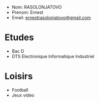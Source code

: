 - Nom: RASOLONJATOVO
- Prenom: Ernest
- Email: ernestrasolonjatovo@gmail.com

# Etudes

- Bac D
- DTS Electronique Informatique Industriel

# Loisirs

- Football
- Jeux video  
